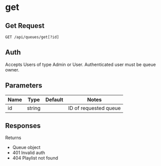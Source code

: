 # get

## Get Request

`GET /api/queues/get[?id]`

## Auth
Accepts Users of type Admin or User.
Authenticated user must be queue owner.

## Parameters

|Name|Type|Default|Notes|
|---|---|---|---|
|id|string||ID of requested queue|

## Responses
Returns
- Queue object
- 401 Invalid auth
- 404 Playlist not found
